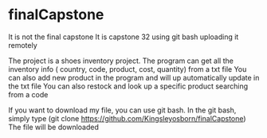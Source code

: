 # finalCapstone

It is not the final capstone
It is capstone 32 using git bash uploading it remotely


The project is a shoes inventory project.
The program can get all the inventory info ( country, code, product, cost, quantity) from a txt file
You can also add new product in the program and will up automatically update in the txt file
You can also restock and look up a specific product searching from a code

If you want to download my file, you can use git bash.
In the git bash, simply type (git clone https://github.com/Kingsleyosborn/finalCapstone)
The file will be downloaded 


